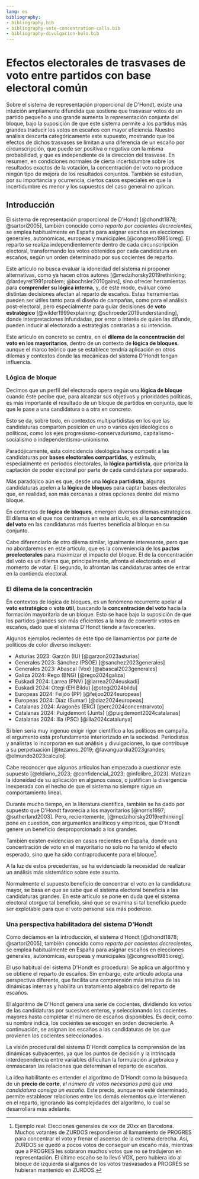 ```yaml
---
lang: es
bibliography:
- bibliography.bib
- bibliography-vote-concentration-calls.bib
- bibliography-divulgacion-bulo.bib
---
```


# Efectos electorales de trasvases de voto entre partidos con base electoral común

Sobre el sistema de representación proporcional de D'Hondt,
existe una intuición ampliamente difundida que sostiene que
trasvasar votos de un partido pequeño a uno grande
aumenta la representación conjunta del bloque,
bajo la suposición de que este sistema
permite a los partidos más grandes
traducir los votos en escaños con mayor eficiencia.
Nuestro análisis descarta categóricamente este supuesto,
mostrando que los efectos de dichos trasvases
se limitan a una diferencia de un escaño por circunscripción,
que puede ser positiva o negativa con la misma probabilidad,
y que es independiente de la dirección del trasvase.
En resumen, en condiciones normales de cierta incertidumbre
sobre los resultados exactos de la votación,
la concentración del voto no produce ningún tipo de mejora
de los resultados conjuntos.
También se estudian, por su importancia y ocurrencia,
ciertos casos especiales en que la incertidumbre es menor
y los supuestos del caso general no aplican.

## Introducción

El sistema de representación proporcional de D’Hondt [@dhondt1878; @sartori2005],
también conocido como _reparto por cocientes decrecientes_,
se emplea habitualmente en España para asignar escaños
en elecciones generales, autonómicas, europeas y municipales [@congreso1985loreg].
El reparto se realiza independientemente dentro de cada circunscripción electoral,
transformando los votos obtenidos por cada candidatura en escaños,
según un orden determinado por sus cocientes de reparto.

Este artículo no busca evaluar la idoneidad del sistema
ni proponer alternativas, como ya hacen otros autores
[@medzihorsky2019rethinking; @lardeyret1991problem; @bochsler2010gains],
sino ofrecer herramientas para **comprender su lógica interna**,
y, de este modo, evaluar cómo distintas decisiones
afectan al reparto de escaños.
Estas herramientas pueden ser útiles tanto para el diseño de campañas,
como para el análisis post-electoral,
pero especialmente para guiar decisiones de **voto estratégico**
[@wilder1999explaining; @schroeder2019understanding],
donde interpretaciones infundadas,
por error o interés de quien las difunde,
pueden inducir al electorado a estrategias contrarias a su intención.

Este articulo en concreto se centra,
en el **dilema de la concentración del voto en los mayoritarios**,
dentro de un contexto de **lógica de bloques**.
aunque el marco teórico que se establece
tendría aplicación en otros dilemas y contextos
donde las mecánicas del sistema D'Hondt tengan influencia.


### Lógica de bloque

Decimos que un perfil del electorado opera según una **lógica de bloque**
cuando éste pecibe que,
para alcanzar sus objetivos y prioridades políticas,
es más importante el resultado de un bloque de partidos en conjunto,
que lo que le pase a una candidatura o a otra en concreto.

Esto se da, sobre todo, en contextos multipartidistas
en los que las candidaturas comparten posición
en uno o varios ejes ideológicos o políticos,
como los ejes progresismo-conservadurismo,
capitalismo-socialismo o independentismo-unionismo.

Paradójicamente, esta coincidencia ideológica
hace competir a las candidaturas por **bases electorales compartidas**,
y estimula, especialmente en períodos electorales,
la **lógica partidista**, que prioriza la captación de poder electoral
por parte de cada candidatura por separado.

Más paradójico aún es que, desde una **lógica partidista**,
algunas candidaturas apelen a la **lógica de bloques**
para captar bases electorales
que, en realidad, son más cercanas
a otras opciones dentro del mismo bloque.

En contextos de **lógica de bloques**,
emergen diversos dilemas estratégicos.
El dilema en el que nos centramos en este artículo,
es si la **concentración del voto** en las candidaturas más fuertes
beneficia al bloque en su conjunto.

Cabe diferenciarlo de otro dilema similar,
igualmente interesante, pero que no abordaremos en este artículo,
que es la conveniencia de los **pactos preelectorales**
para maximizar el impacto del bloque.
El de la concentración del voto es un dilema que,
principalmente, afronta el electorado en el momento de votar.
El segundo, lo afrontan las candidaturas
antes de entrar en la contienda electoral.

### El dilema de la concentración

En contextos de lógica de bloques, es un fenómeno recurrente
apelar al **voto estratégico** o **voto útil**,
buscando la **concentración del voto**
hacia la formación mayoritaria de un bloque.
Esto se hace bajo la suposición de que los partidos grandes
son más eficientes a la hora de convertir votos en escaños,
dado que el sistema D'Hondt tiende a favorecerles.

Algunos ejemplos recientes de este tipo de llamamientos
por parte de políticos de color diverso incluyen:

- Asturias 2023: Garzón (IU) [@garzon2023asturias]
- Generales 2023: Sánchez (PSOE) [@sanchez2023generales]
- Generales 2023: Abascal (Vox) [@abascal2023generales]
- Galiza 2024: Rego (BNG) [@rego2024galiza]
- Euskadi 2024: Larrea (PNV) [@larrea2024euskadi]
- Euskadi 2024: Otegi (EH Bildu) [@otegi2024bildu]
- Europeas 2024: Feijóo (PP) [@feijoo2024europeas]
- Europeas 2024: Díaz (Sumar) [@diaz2024europeas]
- Catalanas 2024: Aragonès (ERC) [@erc2024concentrarvoto]
- Catalanas 2024: Puigdemont (Junts) [@puigdemont2024catalanas]
- Catalanas 2024: Illa (PSC) [@illa2024catalunya]

Si bien sería muy ingenuo exigir rigor científico a los políticos en campaña,
el argumento está profundamente interiorizado en la sociedad.
Periodistas y analistas lo incorporan en sus análisis y divulgaciones,
lo que contribuye a su perpetuación [@tezanos_2019; @lavanguardia2023grandes; @elmundo2023calculo].

Cabe reconocer que algunos artículos han empezado a cuestionar este supuesto
[@eldiario_2023; @confidencial_2023; @infolibre_2023].
Matizan la idoneidad de su aplicación en algunos casos,
o justifican la divergencia inexperada
con el hecho de que el sistema no siempre
sigue un comportamiento lineal.

Durante mucho tiempo, en la literatura científica,
también se ha dado por supuesto que D'Hondt favorecía a los mayoritarios
[@norris1997; @sutherland2003].
Pero, recientemente, [@medzihorsky2019rethinking]
pone en cuestión, con argumentos analíticos y empíricos,
que D'Hondt genere un beneficio desproporcionado a los grandes.

También existen evidencias en casos recientes en España,
donde una concentración de voto en el mayoritario
no solo no ha tenido el efecto esperado,
sino que ha sido contraproducente para el bloque[^1].

A la luz de estos precedentes, se ha evidenciado la necesidad
de realizar un análisis más sistemático sobre este asunto.

Normalmente el supuesto beneficio
de concentrar el voto en la candidatura mayor,
se basa en que se sabe que el sistema electoral
beneficia a las candidaturas grandes.
En este artículo se pone en duda
que el sistema electoral otorgue tal beneficio,
sinó que se examina si tal beneficio puede ser explotable
para que el voto personal sea más poderoso.

[^1]: Ejemplo real: Elecciones generales de xxx de 20xx en Barcelona.
    Muchos votantes de ZURDOS respondieron al llamamiento de PROGRES
    para concentrar el voto y frenar el ascenso de la extrema derecha.
    Así, ZURDOS se quedó a pocos votos de conseguir un escaño más,
    mientras que a PROGRES les sobraron muchos votos que no se tradujeron en representación.
    El último escaño se lo llevó VOX,
    pero hubiera ido al bloque de izquierda si algunos de los votos trasvasados
    a PROGRES se hubieran mantenido en ZURDOS.


### Una perspectiva habilitadora del sistema D'Hondt

Como decíamos en la introducción,
el sistema d’Hondt [@dhondt1878; @sartori2005],
también conocido como _reparto por cocientes decrecientes_,
se emplea habitualmente en España para asignar escaños
en elecciones generales, autonómicas, europeas y municipales [@congreso1985loreg].

El uso habitual del sistema D'Hondt es procedural:
Se aplica un algoritmo y se obtiene el reparto de escaños.
Sin embargo, este artículo adopta una perspectiva diferente,
que facilita una comprensión más intuitiva de las dinámicas internas
y habilita un tratamiento algebraico del reparto de escaños.

El algoritmo de D'Hondt genera una serie de cocientes,
dividiendo los votos de las candidaturas por sucesivos enteros,
y seleccionando los cocientes mayores hasta completar el número de escaños disponibles.
Es decir, como su nombre indica,
los cocientes se escogen en orden decreciente.
A continuación, se asignan los escaños a las candidaturas
de las que provienen los cocientes seleccionados.

La visión procedural del sistema D'Hondt complica la comprensión
de las dinámicas subyacentes, ya que los puntos de decisión
y la intrincada interdependencia entre variables dificultan
la formulación algebraica y enmascaran las relaciones que determinan
el reparto de escaños.

La idea habilitante es entender el algoritmo de D'Hondt
como la búsqueda de un **precio de corte**,
*el número de votos necesarios
para que una candidatura consiga un escaño.*
Este precio, aunque no esté determinado, permite establecer relaciones
entre los demás elementos que intervienen en el reparto,
ignorando las complejidades del algoritmo,
lo cual se desarrollará más adelante.




